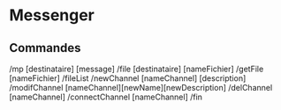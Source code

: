 # Messenger

## Commandes
/mp [destinataire] [message]
/file [destinataire] [nameFichier]
/getFile [nameFichier]
/fileList
/newChannel [nameChannel] [description]
/modifChannel [nameChannel][newName][newDescription]
/delChannel [nameChannel]
/connectChannel [nameChannel]
/fin
